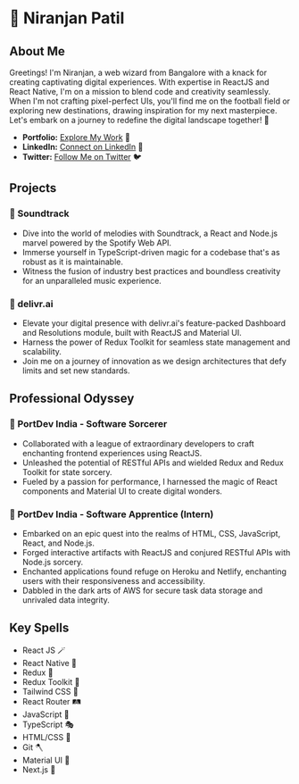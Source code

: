 # 🚀 Niranjan Patil


## About Me
Greetings! I'm Niranjan, a web wizard from Bangalore with a knack for creating captivating digital experiences. With expertise in ReactJS and React Native, I'm on a mission to blend code and creativity seamlessly. When I'm not crafting pixel-perfect UIs, you'll find me on the football field or exploring new destinations, drawing inspiration for my next masterpiece. Let's embark on a journey to redefine the digital landscape together! 🌟

- **Portfolio:** [Explore My Work](https://niranjan-patil.vercel.app) 💼
- **LinkedIn:** [Connect on LinkedIn](https://www.linkedin.com/in/heyniranjanpatil) 🔗
- **Twitter:** [Follow Me on Twitter](https://twitter.com/heyniranjanp) 🐦


## Projects
### 🎵 Soundtrack
- Dive into the world of melodies with Soundtrack, a React and Node.js marvel powered by the Spotify Web API.
- Immerse yourself in TypeScript-driven magic for a codebase that's as robust as it is maintainable.
- Witness the fusion of industry best practices and boundless creativity for an unparalleled music experience.

### 🚀 delivr.ai
- Elevate your digital presence with delivr.ai's feature-packed Dashboard and Resolutions module, built with ReactJS and Material UI.
- Harness the power of Redux Toolkit for seamless state management and scalability.
- Join me on a journey of innovation as we design architectures that defy limits and set new standards.


## Professional Odyssey
### 🌟 PortDev India - Software Sorcerer
- Collaborated with a league of extraordinary developers to craft enchanting frontend experiences using ReactJS.
- Unleashed the potential of RESTful APIs and wielded Redux and Redux Toolkit for state sorcery.
- Fueled by a passion for performance, I harnessed the magic of React components and Material UI to create digital wonders.

### 🔮 PortDev India - Software Apprentice (Intern)
- Embarked on an epic quest into the realms of HTML, CSS, JavaScript, React, and Node.js.
- Forged interactive artifacts with ReactJS and conjured RESTful APIs with Node.js sorcery.
- Enchanted applications found refuge on Heroku and Netlify, enchanting users with their responsiveness and accessibility.
- Dabbled in the dark arts of AWS for secure task data storage and unrivaled data integrity.


## Key Spells
- React JS 🪄
- React Native 🌌
- Redux 📜
- Redux Toolkit 🧰
- Tailwind CSS 🌈
- React Router 🛤️
- JavaScript 🌟
- TypeScript 🎭
- HTML/CSS 🎨
- Git 🪓
- Material UI 💫
- Next.js 🚪
